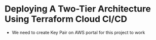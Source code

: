 # Deploying A Two-Tier Architecture Using Terraform Cloud CI/CD
- We need to create Key Pair on AWS portal for this project to work
